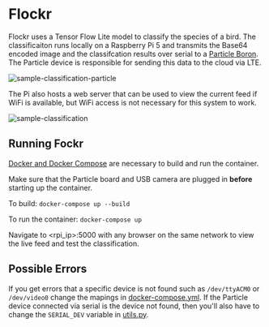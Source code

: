 # Flockr
Flockr uses a Tensor Flow Lite model to classify the species of a bird. The classificaiton runs locally on a Raspberry Pi 5 and transmits the Base64 encoded image and the classifcation results over serial to a [Particle Boron](https://store.particle.io/products/boron-lte-cat-m1-noram-with-ethersim-4th-gen). The Particle device is responsible for sending this data to the cloud via LTE. 

![sample-classification-particle](https://github.com/user-attachments/assets/ab706e47-30df-44bb-af55-a7fb3d8975ed)

The Pi also hosts a web server that can be used to view the current feed if WiFi is available, but WiFi access is not necessary for this system to work.

![sample-classification](https://github.com/user-attachments/assets/ee12eabd-3c7d-4980-957e-c50986bf321e)

## Running Fockr
[Docker and Docker Compose](https://docs.docker.com/engine/install/raspberry-pi-os/) are necessary to build and run the container.

Make sure that the Particle board and USB camera are plugged in **before** starting up the container.

To build: `docker-compose up --build`

To run the container: `docker-compose up`

Navigate to <rpi_ip>:5000 with any browser on the same network to view the live feed and test the classification.

## Possible Errors

If you get errors that a specific device is not found such as `/dev/ttyACM0` or `/dev/video0` change the mapings in [docker-compose.yml](https://github.com/epietrowicz/flockr-app/blob/main/docker-compose.yml). If the Particle device connected via serial is the device not found, then you'll also have to change the `SERIAL_DEV` variable in [utils.py](https://github.com/epietrowicz/flockr-app/blob/main/src/utils.py).
